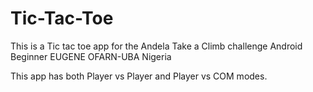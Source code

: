 # Tic-Tac-Toe

This is a Tic tac toe app for the Andela Take a Climb challenge
Android Beginner
EUGENE OFARN-UBA
Nigeria

This app has both Player vs Player and Player vs COM modes.

